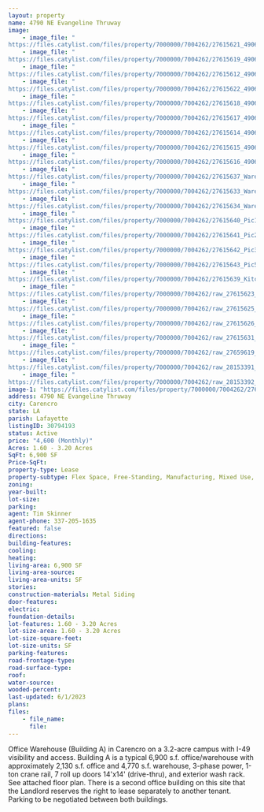 ```yaml
---
layout: property
name: 4790 NE Evangeline Thruway
image:
    - image_file: "https://files.catylist.com/files/property/7000000/7004262/27615621_4906NEEvangelineThruway_12.jpg"
    - image_file: "https://files.catylist.com/files/property/7000000/7004262/27615619_4906NEEvangelineThruway_10.jpg"
    - image_file: "https://files.catylist.com/files/property/7000000/7004262/27615612_4906NEEvangelineThruway_6.jpg"
    - image_file: "https://files.catylist.com/files/property/7000000/7004262/27615622_4906NEEvangelineThruway_13.jpg"
    - image_file: "https://files.catylist.com/files/property/7000000/7004262/27615618_4906NEEvangelineThruway_9.jpg"
    - image_file: "https://files.catylist.com/files/property/7000000/7004262/27615617_4906NEEvangelineThruway_8.jpg"
    - image_file: "https://files.catylist.com/files/property/7000000/7004262/27615614_4906NEEvangelineThruway_2.jpg"
    - image_file: "https://files.catylist.com/files/property/7000000/7004262/27615615_4906NEEvangelineThruway_3.jpg"
    - image_file: "https://files.catylist.com/files/property/7000000/7004262/27615616_4906NEEvangelineThruway_5.jpg"
    - image_file: "https://files.catylist.com/files/property/7000000/7004262/27615637_Warehouse_Drive_Thru_Doors.jpg"
    - image_file: "https://files.catylist.com/files/property/7000000/7004262/27615633_Warehouse_2.jpg"
    - image_file: "https://files.catylist.com/files/property/7000000/7004262/27615634_Warehouse_3.jpg"
    - image_file: "https://files.catylist.com/files/property/7000000/7004262/27615640_Pic1.jpg"
    - image_file: "https://files.catylist.com/files/property/7000000/7004262/27615641_Pic2.jpg"
    - image_file: "https://files.catylist.com/files/property/7000000/7004262/27615642_Pic3.jpg"
    - image_file: "https://files.catylist.com/files/property/7000000/7004262/27615643_Pic5.jpg"
    - image_file: "https://files.catylist.com/files/property/7000000/7004262/27615639_Kitchen.jpg"
    - image_file: "https://files.catylist.com/files/property/7000000/7004262/raw_27615623_Site_Survey.pdf"
    - image_file: "https://files.catylist.com/files/property/7000000/7004262/raw_27615625_Floor_Plan___Front_Building.pdf"
    - image_file: "https://files.catylist.com/files/property/7000000/7004262/raw_27615626_Floor_Plan___Rear_Office_Building.pdf"
    - image_file: "https://files.catylist.com/files/property/7000000/7004262/raw_27615631_Flood_Determination_Disclosure.pdf"
    - image_file: "https://files.catylist.com/files/property/7000000/7004262/raw_27659619_Flyer___4790_NE_Ev_Thruway___Tim.pdf"
    - image_file: "https://files.catylist.com/files/property/7000000/7004262/raw_28153391__2__Flyer__4790_NE_Ev_Thruway_Rear_Building_Tim__1_.pdf"
    - image_file: "https://files.catylist.com/files/property/7000000/7004262/raw_28153392_1__Flyer__4790_NE_Ev_Thruway_Tim_Front_Building___1_.pdf"
image-1: "https://files.catylist.com/files/property/7000000/7004262/27615620_4906NEEvangelineThruway_11__1_.jpg"
address: 4790 NE Evangeline Thruway
city: Carencro
state: LA
parish: Lafayette
listingID: 30794193
status: Active
price: "4,600 (Monthly)"
Acres: 1.60 - 3.20 Acres
SqFt: 6,900 SF
Price-SqFt:
property-type: Lease
property-subtype: Flex Space, Free-Standing, Manufacturing, Mixed Use, Light Industrial, Research &amp; Development, Warehouse/Distribution, Other
zoning:
year-built:
lot-size:
parking:
agent: Tim Skinner
agent-phone: 337-205-1635
featured: false
directions:
building-features:
cooling:
heating:
living-area: 6,900 SF
living-area-source:
living-area-units: SF
stories:
construction-materials: Metal Siding
door-features:
electric:
foundation-details:
lot-features: 1.60 - 3.20 Acres
lot-size-area: 1.60 - 3.20 Acres
lot-size-square-feet:
lot-size-units: SF
parking-features:
road-frontage-type:
road-surface-type:
roof:
water-source:
wooded-percent:
last-updated: 6/1/2023
plans:
files:
    - file_name:
      file:
---
```

Office Warehouse (Building A) in Carencro on a 3.2-acre campus with I-49 visibility and access. Building A is a typical 6,900 s.f. office/warehouse with approximately 2,130 s.f. office and 4,770 s.f. warehouse, 3-phase power, 1-ton crane rail, 7 roll up doors 14'x14' (drive-thru), and exterior wash rack. See attached floor plan. There is a second office building on this site that the Landlord reserves the right to lease separately to another tenant. Parking to be negotiated between both buildings.
